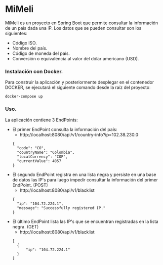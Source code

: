 MiMeli
=================================
MiMeli es un proyecto en Spring Boot que permite consultar la información de un país dada una IP. Los datos que se pueden consultar son los siguientes:
- Código ISO.
- Nombre del país.
- Código de moneda del país.
- Conversión o equivalencia al valor del dólar americano (USD).

### Instalación con Docker.
Para construir la aplicación y posteriormente desplegar en el contenedor DOCKER, se ejecutará el siguiente comando desde la raíz del proyecto:
```
docker-compose up
```

### Uso.
La aplicación contiene 3 EndPoints:
+ El primer EndPoint consulta la información del país:
  + http://localhost:8080/api/v1/country-info?ip=102.38.230.0
  ```
  {
    "code": "CO",
    "countryName": "Colombia",
    "localCurrency": "COP",
    "currentValue": 4057
  }
  ```
+ El segundo EndPoint registra en una lista negra y persiste en una base de datos las IP's para luego impedir consultar la información del primer EndPoint. (POST)
  + http://localhost:8080/api/v1/blacklist
  ```
  {
    "ip": "104.72.224.1",
    "message": "Successfully registered IP."
  }
  ```
+ El último EndPoint lista las IP's que se encuentran registradas en la lista negra. (GET)
  + http://localhost:8080/api/v1/blacklist
  ```
  [
    {
        "ip": "104.72.224.1"
    }
  ]
  ```
